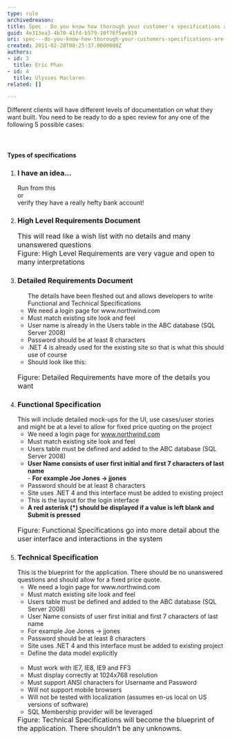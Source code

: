 ```yaml
---
type: rule
archivedreason: 
title: Spec - Do you know how thorough your customer's specifications are? (There are 5 levels)
guid: 4e313ea3-4b70-41fd-b579-10f76f5ee919
uri: spec---do-you-know-how-thorough-your-customers-specifications-are-there-are-5-levels
created: 2011-02-28T08:25:37.0000000Z
authors:
- id: 3
  title: Eric Phan
- id: 4
  title: Ulysses Maclaren
related: []

---
```



​Different clients will have different levels of documentation on what they want built. You need to be ready to do a spec review&#160;for any one of the following 5 possible cases&#58;<br>
<br><excerpt class='endintro'></excerpt><br>
<h4>Types of specifications</h4>
<ol><li><h3 class="ssw15-rteElement-H3">I have an idea… </h3>Run from this<br>or<br>verify they have a really hefty bank account!</li>
<li><h3 class="ssw15-rteElement-H3">High Level Requirements Document</h3><font class="ms-rteCustom-GreyBox" size="+0">This will read like a wish list with no details and many unanswered questions<br></font><font class="ms-rteCustom-FigureNormal" size="+0">Figure&#58; High Level Requirements are very vag​ue and open to many interpretations</font> </li>
<li><h3 class="ssw15-rteElement-H3">Detailed Requirements D​​​ocument<br></h3><ul class="ms-rteCustom-GreyBox">The details have been fleshed out and allows developers to write Functional and Technical Specifications<br><li>We need a login page for www.northwind.com </li>
<li>Must match existing site look and feel </li>
<li>User name is already in the Users table in the ABC database (SQL Server 2008) </li>
<li>Password should be at least 8 characters </li>
<li>.NET 4 is already used for the existing site so that is what this should use of course </li>
<li>Should look like this&#58;<br><img src="/PublishingImages/LoginInterface.jpg" alt="" /> </li></ul>
<font class="ms-rteCustom-FigureNormal" size="+0">Figure&#58; Detailed Requirements have more of the details you want </font></li>
<li><h3 class="ssw15-rteElement-H3">Functio​​nal Specification </h3>This will include detailed mock-ups for the UI, use cases/user stories and might be at a level to allow for fixed price quoting on the project <ul class="ms-rteCustom-GreyBox"><li>We need a login page for <a href="http&#58;//www.northwind.com/" shape="rect">www.northwind.com</a> </li>
<li>Must match existing site look and feel </li>
<li>Users table must be defined and added to the ABC database (SQL Server 2008) </li>
<li><b>User Name consists of user first initial and first 7 characters of last name</b><br>- <b>For example Joe Jones -&gt; jjones</b> </li>
<li>Password should be at least 8 characters </li>
<li>Site uses .NET 4 and this interface must be added to existing project </li>
<li>This is the layout for the login interface </li>
<li><b>A red asterisk (*) should be displayed if a value is left blank and Submit is pressed</b><br><img src="/PublishingImages/LoginInterface.jpg" alt="" /> </li></ul>
<font class="ms-rteCustom-FigureNormal" size="+0">Figure&#58; Functional Specifications go into more detail about the user interface and interactions in the system </font></li>
<li><h3 class="ssw15-rteElement-H3">Tech​nical Specification </h3>This is the blueprint for the application. There should be no unanswered questions and should allow for a fixed price quote. <ul class="ms-rteCustom-GreyBox"><li>We need a login page for www.northwind.com </li>
<li>Must match existing site look and feel </li>
<li>Users table must be defined and added to the ABC database (SQL Server 2008) </li>
<li>User Name consists of user first initial and first 7 characters of last name </li>
<li>For example Joe Jones -&gt; jjones </li>
<li>Password should be at least 8 characters </li>
<li>Site uses .NET 4 and this interface must be added to existing project </li>
<li>Define the data model explicitly<br><img src="/PublishingImages/Table.jpg" alt="" /> </li>
<li>Must work with IE7, IE8, IE9 and FF3 </li>
<li>Must display correctly at 1024x768 resolution </li>
<li>Must support ANSI characters for Username and Password </li>
<li>Will not support mobile browsers </li>
<li>Will not be tested with localization (assumes en-us local on US versions of software) </li>
<li>SQL Membership provider will be leveraged </li></ul>
<font class="ms-rteCustom-FigureNormal" size="+0">Figure&#58; Technical Specifications will become the blueprint of the application. There shouldn’t be any unknowns. </font></li></ol>


